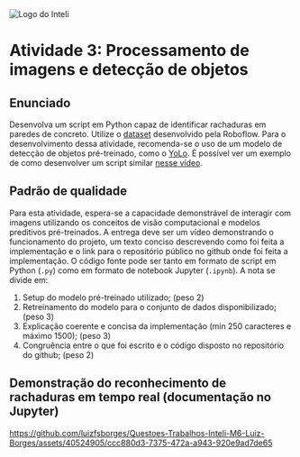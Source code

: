 <img src="../assets/logo-inteli.png" alt="Logo do Inteli"/>

# Atividade 3: Processamento de imagens e detecção de objetos

## Enunciado

Desenvolva um script em Python capaz de identificar rachaduras em paredes de concreto. Utilize o [dataset](https://universe.roboflow.com/university-bswxt/crack-bphdr/dataset/2) desenvolvido pela Roboflow. Para o desenvolvimento dessa atividade, recomenda-se o uso de um modelo de detecção de objetos pré-treinado, como o [YoLo](https://github.com/ultralytics/ultralytics). É possível ver um exemplo de como desenvolver um script similar [nesse vídeo](https://www.youtube.com/watch?v=vFGxM2KLs10).

## Padrão de qualidade

Para esta atividade, espera-se a capacidade demonstrável de interagir com imagens utilizando os conceitos de visão computacional e modelos preditivos pré-treinados. A entrega deve ser um vídeo demonstrando o funcionamento do projeto, um texto conciso descrevendo como foi feita a implementação e o link para o repositório público no github onde foi feita a implementação. O código fonte pode ser tanto em formato de script em Python (`.py`) como em formato de notebook Jupyter (`.ipynb`). A nota se divide em:

1. Setup do modelo pré-treinado utilizado; (peso 2)
2. Retreinamento do modelo para o conjunto de dados disponibilizado; (peso 3)
3. Explicação coerente e concisa da implementação (min 250 caracteres e máximo 1500); (peso 3)
4. Congruência entre o que foi escrito e o código disposto no repositório do github; (peso 2)

## Demonstração do reconhecimento de rachaduras em tempo real (documentação no Jupyter)

https://github.com/luizfsborges/Questoes-Trabalhos-Inteli-M6-Luiz-Borges/assets/40524905/ccc880d3-7375-472a-a943-920e9ad7de65


